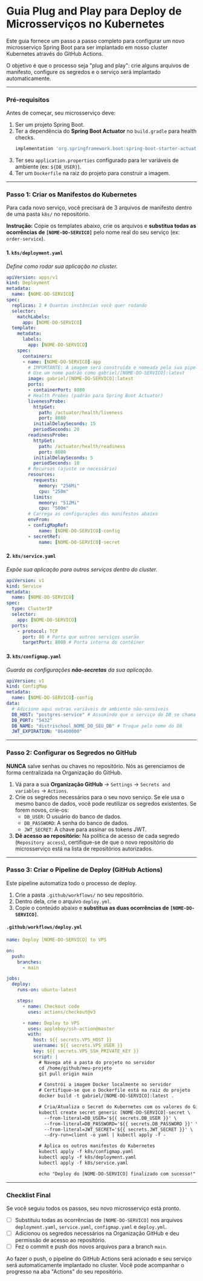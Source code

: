 # Guia Plug and Play para Deploy de Microsserviços no Kubernetes

Este guia fornece um passo a passo completo para configurar um novo microsserviço Spring Boot para ser implantado em nosso cluster Kubernetes através do GitHub Actions.

O objetivo é que o processo seja "plug and play": crie alguns arquivos de manifesto, configure os segredos e o serviço será implantado automaticamente.

---

### Pré-requisitos

Antes de começar, seu microsserviço deve:
1.  Ser um projeto Spring Boot.
2.  Ter a dependência do **Spring Boot Actuator** no `build.gradle` para health checks.
    ```groovy
    implementation 'org.springframework.boot:spring-boot-starter-actuator'
    ```
3.  Ter seu `application.properties` configurado para ler variáveis de ambiente (ex: `${DB_USER}`).
4.  Ter um `Dockerfile` na raiz do projeto para construir a imagem.

---

### Passo 1: Criar os Manifestos do Kubernetes

Para cada novo serviço, você precisará de 3 arquivos de manifesto dentro de uma pasta `k8s/` no repositório.

**Instrução:** Copie os templates abaixo, crie os arquivos e **substitua todas as ocorrências de `[NOME-DO-SERVICO]`** pelo nome real do seu serviço (ex: `order-service`).

#### 1. `k8s/deployment.yaml`
*Define como rodar sua aplicação no cluster.*

```yaml
apiVersion: apps/v1
kind: Deployment
metadata:
  name: [NOME-DO-SERVICO]
spec:
  replicas: 2 # Quantas instâncias você quer rodando
  selector:
    matchLabels:
      app: [NOME-DO-SERVICO]
  template:
    metadata:
      labels:
        app: [NOME-DO-SERVICO]
    spec:
      containers:
      - name: [NOME-DO-SERVICO]-app
        # IMPORTANTE: A imagem será construída e nomeada pela sua pipeline de CI.
        # Use um nome padrão como gabriel/[NOME-DO-SERVICO]:latest
        image: gabriel/[NOME-DO-SERVICO]:latest
        ports:
        - containerPort: 8080
        # Health Probes (padrão para Spring Boot Actuator)
        livenessProbe:
          httpGet:
            path: /actuator/health/liveness
            port: 8080
          initialDelaySeconds: 15
          periodSeconds: 20
        readinessProbe:
          httpGet:
            path: /actuator/health/readiness
            port: 8080
          initialDelaySeconds: 5
          periodSeconds: 10
        # Recursos (ajuste se necessário)
        resources:
          requests:
            memory: "256Mi"
            cpu: "250m"
          limits:
            memory: "512Mi"
            cpu: "500m"
        # Carrega as configurações dos manifestos abaixo
        envFrom:
        - configMapRef:
            name: [NOME-DO-SERVICO]-config
        - secretRef:
            name: [NOME-DO-SERVICO]-secret
```

#### 2. `k8s/service.yaml`
*Expõe sua aplicação para outros serviços dentro do cluster.*

```yaml
apiVersion: v1
kind: Service
metadata:
  name: [NOME-DO-SERVICO]
spec:
  type: ClusterIP
  selector:
    app: [NOME-DO-SERVICO]
  ports:
    - protocol: TCP
      port: 80 # Porta que outros serviços usarão
      targetPort: 8080 # Porta interna do contêiner
```

#### 3. `k8s/configmap.yaml`
*Guarda as configurações **não-secretas** da sua aplicação.*

```yaml
apiVersion: v1
kind: ConfigMap
metadata:
  name: [NOME-DO-SERVICO]-config
data:
  # Adicione aqui outras variáveis de ambiente não-sensíveis
  DB_HOST: "postgres-service" # Assumindo que o serviço do DB se chama assim
  DB_PORT: "5432"
  DB_NAME: "distrischool_NOME_DO_SEU_DB" # Troque pelo nome do DB
  JWT_EXPIRATION: "86400000"
```

---

### Passo 2: Configurar os Segredos no GitHub

**NUNCA** salve senhas ou chaves no repositório. Nós as gerenciamos de forma centralizada na Organização do GitHub.

1.  Vá para a sua **Organização GitHub** -> `Settings` -> `Secrets and variables` -> `Actions`.
2.  Crie os segredos necessários para o seu novo serviço. Se ele usa o mesmo banco de dados, você pode reutilizar os segredos existentes. Se forem novos, crie-os:
    *   `DB_USER`: O usuário do banco de dados.
    *   `DB_PASSWORD`: A senha do banco de dados.
    *   `JWT_SECRET`: A chave para assinar os tokens JWT.
3.  **Dê acesso ao repositório:** Na política de acesso de cada segredo (`Repository access`), certifique-se de que o novo repositório do microsserviço está na lista de repositórios autorizados.

---

### Passo 3: Criar o Pipeline de Deploy (GitHub Actions)

Este pipeline automatiza todo o processo de deploy.

1.  Crie a pasta `.github/workflows/` no seu repositório.
2.  Dentro dela, crie o arquivo `deploy.yml`.
3.  Copie o conteúdo abaixo e **substitua as duas ocorrências de `[NOME-DO-SERVICO]`**.

#### `.github/workflows/deploy.yml`

```yaml
name: Deploy [NOME-DO-SERVICO] to VPS

on:
  push:
    branches:
      - main

jobs:
  deploy:
    runs-on: ubuntu-latest

    steps:
      - name: Checkout code
        uses: actions/checkout@v3

      - name: Deploy to VPS
        uses: appleboy/ssh-action@master
        with:
          host: ${{ secrets.VPS_HOST }}
          username: ${{ secrets.VPS_USER }}
          key: ${{ secrets.VPS_SSH_PRIVATE_KEY }}
          script: |
            # Navega até a pasta do projeto no servidor
            cd /home/github/meu-projeto
            git pull origin main

            # Constrói a imagem Docker localmente no servidor
            # Certifique-se que o Dockerfile está na raiz do projeto
            docker build -t gabriel/[NOME-DO-SERVICO]:latest .

            # Cria/Atualiza o Secret do Kubernetes com os valores do GitHub
            kubectl create secret generic [NOME-DO-SERVICO]-secret \
              --from-literal=DB_USER='${{ secrets.DB_USER }}' \
              --from-literal=DB_PASSWORD='${{ secrets.DB_PASSWORD }}' \
              --from-literal=JWT_SECRET='${{ secrets.JWT_SECRET }}' \
              --dry-run=client -o yaml | kubectl apply -f -

            # Aplica os outros manifestos do Kubernetes
            kubectl apply -f k8s/configmap.yaml
            kubectl apply -f k8s/deployment.yaml
            kubectl apply -f k8s/service.yaml

            echo "Deploy do [NOME-DO-SERVICO] finalizado com sucesso!"
```

---

### Checklist Final

Se você seguiu todos os passos, seu novo microsserviço está pronto.

- [ ] Substituiu todas as ocorrências de `[NOME-DO-SERVICO]` nos arquivos `deployment.yaml`, `service.yaml`, `configmap.yaml` e `deploy.yml`.
- [ ] Adicionou os segredos necessários na Organização GitHub e deu permissão de acesso ao repositório.
- [ ] Fez o commit e push dos novos arquivos para a branch `main`.

Ao fazer o push, o pipeline do GitHub Actions será acionado e seu serviço será automaticamente implantado no cluster. Você pode acompanhar o progresso na aba "Actions" do seu repositório.